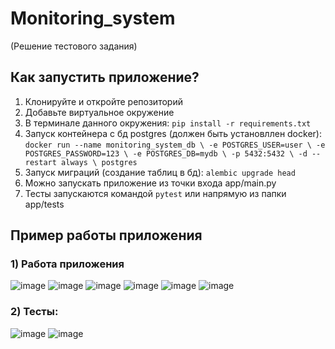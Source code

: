 # Monitoring_system
(Решение тестового задания)

## Как запустить приложение?
1. Клонируйте и откройте репозиторий
2. Добавьте виртуальное окружение
3. В терминале данного окружения:
```pip install -r requirements.txt```
4. Запуск контейнера с бд postgres (должен быть установллен docker):
`docker run --name monitoring_system_db \
  -e POSTGRES_USER=user \
  -e POSTGRES_PASSWORD=123 \
  -e POSTGRES_DB=mydb \
  -p 5432:5432 \
  -d --restart always \
  postgres`
5. Запуск миграций (создание таблиц в бд):
```alembic upgrade head```
6. Можно запускать приложение из точки входа app/main.py
7. Тесты запускаются командой `pytest` или напрямую из папки app/tests


## Пример работы приложения
### 1) Работа приложения
   
   ![image](https://github.com/user-attachments/assets/b858be7e-54a0-4615-97d3-3e1937754252)
   ![image](https://github.com/user-attachments/assets/d9cc62dc-e09c-4e52-93fe-c2e2fa3a33f5)
   ![image](https://github.com/user-attachments/assets/1fa19916-429c-4506-bc06-784bfda86519)
   ![image](https://github.com/user-attachments/assets/6bdf9815-1f41-447f-9914-2d2a926abac6)
   ![image](https://github.com/user-attachments/assets/13e51abb-e869-4923-9260-ea00a6a59a1a)
   ![image](https://github.com/user-attachments/assets/3f7ae549-c629-4b8b-869d-df43fb042424)

### 2) Тесты:
   ![image](https://github.com/user-attachments/assets/b892ecfa-7baa-434d-a7d0-18ef7303d5b6)
   ![image](https://github.com/user-attachments/assets/32d75361-62e5-40a3-924e-ab1a3b417681)


